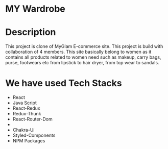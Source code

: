 # MY Wardrobe


<h1>Description</h1>
<p>This project is clone of MyGlam E-commerce site. This project is build with collaboration of 4 members. This site basically belong to women as it contains all products related to women need such as makeup, carry bags, purse, footwears etc from lipstick to hair dryer, from top wear to sandals.</p>

<h1>We have used Tech Stacks</h1>

<ul>
<li>React</li>
  <li>Java Script</li>
<li>React-Redux</li>
<li>Redux-Thunk</li>
<li>React-Router-Dom<li></li>
<li>Chakra-Ui</li>
<li>Styled-Components</li>
<li>NPM Packages</li>
  
</ul>

<img src="
"/>

